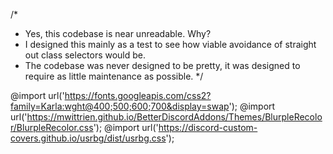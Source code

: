 /* 
 * Yes, this codebase is near unreadable. Why?
 * I designed this mainly as a test to see how viable avoidance of straight out class selectors would be.
 * The codebase was never designed to be pretty, it was designed to require as little maintenance as possible.
 */

@import url('https://fonts.googleapis.com/css2?family=Karla:wght@400;500;600;700&display=swap');
@import url('https://mwittrien.github.io/BetterDiscordAddons/Themes/BlurpleRecolor/BlurpleRecolor.css');
@import url('https://discord-custom-covers.github.io/usrbg/dist/usrbg.css');
